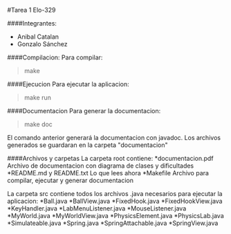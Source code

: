 #Tarea 1 Elo-329

####Integrantes:
* Anibal Catalan
* Gonzalo Sánchez

####Compilacion:
Para compilar:
> make

####Ejecucion
Para ejecutar la aplicacion:
> make run

####Documentacion
Para generar la documentacion:
> make doc

El comando anterior generará la documentacion con javadoc. Los archivos generados se guardaran en la carpeta "documentacion"

####Archivos y carpetas
La carpeta root contiene:
*documentacion.pdf Archivo de documentacion con diagrama de clases y dificultades
*README.md y README.txt Lo que lees ahora
*Makefile Archivo para compilar, ejecutar y generar documentacion

La carpeta src contiene todos los archivos .java necesarios para ejecutar la aplicacion:
*Ball.java
*BallView.java
*FixedHook.java
*FixedHookView.java
*KeyHandler.java
*LabMenuListener.java
*MouseListener.java
*MyWorld.java
*MyWorldView.java
*PhysicsElement.java
*PhysicsLab.java
*Simulateable.java
*Spring.java
*SpringAttachable.java
*SpringView.java